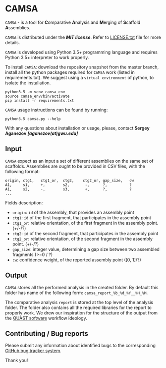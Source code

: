 CAMSA
==

``CAMSA``  - is a tool for **C**omparative **A**nalysis and **M**erging of **S**caffold **A**ssemblies.

``CAMSA`` is distributed under the ***MIT license***. Refer to [LICENSE.txt](https://github.com/aganezov/CAMSA/blob/master/LICENSE.txt) file for more details.

``CAMSA`` is developed using Python 3.5+ programming language and requires Python 3.5+ interpreter to work properly.

To install ``CAMSA``: download the repository snapshot from the master branch, install all the python packages required for ``CAMSA`` work (listed in requirements.txt).
We suggest using a ``virtual environment`` of python, to isolate the installation.

    python3.5 -m venv camsa_env
    source camsa_env/bin/activate
    pip install -r requirements.txt

``CAMSA`` usage instructions can be found by running:

    python3.5 camsa.py --help

With any questions about installation or usage, please, contact **Sergey Aganezov** ***[aganezov(at)gwu.edu]***

Input
--

``CAMSA`` expect as an input a set of different assemblies on the same set of scaffolds.
Assemblies are ought to be provided in CSV files, with the following format:

    origin, ctg1,   ctg1_or,  ctg2,    ctg2_or, gap_size,   cw
    A1,     s1,     +,        s2,       -,      ?,          ?
    A1,     s2,     -,        s3,       +,      ?,          ?
    ...


Fields description:

* ``origin``:   ``id`` of the assembly, that provides an assembly point
* ``ctg1``:     ``id`` of the first fragment, that participates in the assembly point
* ``ctg1_or``:  relative orientation, of the first fragment in the assembly point. (+/-/?)
* ``ctg2``:     ``id`` of the second fragment, that participates in the assembly point
* ``ctg2_or``:  relative orientation, of the second fragment in the assembly point. (+/-/?)
* ``gap_size``: integer value, determining a gap size between two assembled fragments (>=0 / ?)
* ``cw``:       confidence weight, of the reported assembly point ([0, 1]/?)

Output
--
``CAMSA`` stores all the performed analysis in the created folder.
By default this folder has name of the following form: ``camsa_report_%b_%d_%Y__%H_%M``.

The comparative analysis ``report`` is stored at the top level of the analysis folder.
The folder also contains all the required libraries for the report to properly work.
We drew our inspiration for the structure of the output from the [QUAST software](http://bioinf.spbau.ru/en/quast) workflow ideology.

Contributing / Bug reports
--
Please submit any information about identified bugs to the corresponding [GitHub bug tracker system](https://github.com/aganezov/CAMSA/issues).

Thank you!



